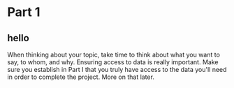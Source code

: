 # Part 1

## hello

When thinking about your topic, take time to think about what you want to say, to whom, and why. 
Ensuring access to data is really important.  Make sure you establish in Part I that you truly have access to the data you'll need in order to complete the project.  More on that later. 
